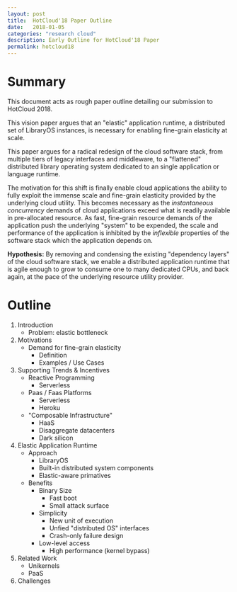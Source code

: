 ```yaml
---
layout: post
title:  HotCloud'18 Paper Outline 
date:   2018-01-05
categories: "research cloud"
description: Early Outline for HotCloud'18 Paper 
permalink: hotcloud18 
---
```


# Summary

This document acts as rough paper outline detailing our submission to HotCloud 2018. 

This vision paper argues that an "elastic" application runtime, a distributed
set of LibraryOS instances, is necessary for enabling fine-grain elasticity at
scale.  

This paper argues for a radical redesign of the cloud software stack, from
multiple tiers of legacy interfaces and middleware, to a "flattened"
distributed library operating system dedicated to an single application or
language runtime.   

The motivation for this shift is finally enable cloud applications the ability
to fully exploit the  immense scale and fine-grain elasticity provided by the
underlying cloud utility.  This becomes necessary as the _instantaneous
concurrency_ demands of cloud applications exceed what is readily available in
pre-allocated resource.  As fast, fine-grain resource demands of the
application push the underlying "system" to be expended, the scale and
performance of the application is inhibited by the _inflexible_ properties of
the software stack which the application depends on. 

**Hypothesis:** By removing and condensing the existing "dependency layers" of
the cloud software stack, we enable a distributed application runtime that is
agile enough to grow to consume one to many dedicated CPUs, and back again,
at the pace of the underlying resource utility provider.  


# Outline

1. Introduction 
    * Problem: elastic bottleneck
1. Motivations
    * Demand for fine-grain elasticity
      * Definition
      * Examples / Use Cases
1. Supporting Trends & Incentives 
    * Reactive Programming
      * Serverless
    * Paas / Faas Platforms
      * Serverless
      * Heroku
    * "Composable Infrastructure"
      * HaaS
      * Disaggregate datacenters
      * Dark silicon
1. Elastic Application Runtime 
    * Approach
      * LibraryOS
      * Built-in distributed system components
      * Elastic-aware primatives
    * Benefits
      * Binary Size
        * Fast boot
        * Small attack surface
      * Simplicity
        * New unit of execution
        * Unfied "distributed OS" interfaces
        * Crash-only failure design
      * Low-level access 
        * High performance (kernel bypass)
1. Related Work 
    * Unikernels 
    * PaaS
1. Challenges

<!-- # Scratch 

These layers include cloud
infrastructure "services" (PaaS, FaaS, many SaaS), a myriad of
application "micro-services", language runtimes, containers, traditional
operating systems, and virtualisation.

Fine-grain elasticity is the dynamic (on-demand) allocation/deallocations that
is fast, one to many CPUs. Scale capable of consuming the resources of many
_physical_ machines.

### Titles
+ The final stretch: fine-grain elasticity at scale
+ The final stretch: fine-grain elasticity at massive scale
+ The final stretch: fine-grain elasticity at datacenter scale
+ The final stretch towards fine-grain elasticity at scale

### Data/Results

1. Node.js
  1. back-end boot/config times (~seconds)
  1. scale of concurrent back-ends 
  1. I/O throughput 

-->

